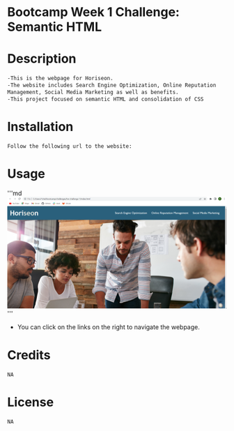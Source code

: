 # Bootcamp Week 1 Challenge: Semantic HTML

# Description
    -This is the webpage for Horiseon.
    -The website includes Search Engine Optimization, Online Reputation Management, Social Media Marketing as well as benefits.  
    -This project focused on semantic HTML and consolidation of CSS

# Installation 
    Follow the following url to the website: 

# Usage
'''md![alt text](assets/images/Screenshot%202023-06-09%20233831.png)'''
- You can click on the links on the right to navigate the webpage.

# Credits
    NA

# License
    NA